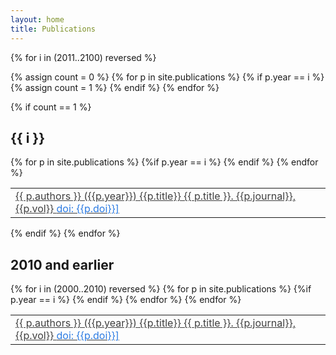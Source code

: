 ```yaml
---
layout: home
title: Publications
---
```


{% for i in (2011..2100) reversed %}

{% assign count = 0 %}
{% for p in site.publications %}
{% if p.year == i %}
{% assign count = 1 %}
{% endif %}
{% endfor %}

{% if count == 1 %}
## {{ i }}

<table style="width:100%">
{% for p in site.publications %}
{%if p.year == i %}
<tr><td>
<a href="https://doi.org/{{p.doi}}" style="color: #3f3f3f;">
{{ p.authors }} ({{p.year}}) {{p.title}}
{{ p.title }}. {{p.journal}}, {{p.vol}} <span style="color: #2a7ae2;">doi: {{p.doi}}]</span></a>
</td></tr>
{% endif %}
{% endfor %}

</table>

{% endif %}
{% endfor %}

## 2010 and earlier

<table style="width:100%">
{% for i in (2000..2010) reversed %}
{% for p in site.publications %}
{%if p.year == i %}
<tr><td>
<a href="https://doi.org/{{p.doi}}" style="color: #3f3f3f;">
{{ p.authors }} ({{p.year}}) {{p.title}}
{{ p.title }}. {{p.journal}}, {{p.vol}}  <span style="color: #2a7ae2;">doi: {{p.doi}}]</span></a>
</td></tr>
{% endif %}
{% endfor %}
{% endfor %}
</table>
